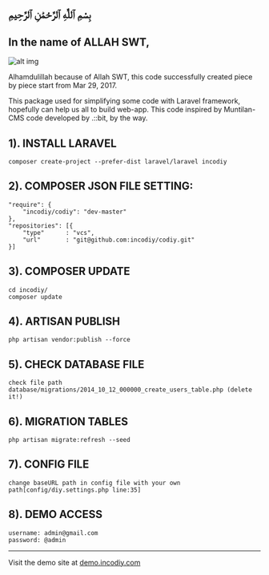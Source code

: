 بِسْمِ ٱللَّٰهِ ٱلرَّحْمَٰنِ ٱلرَّحِيمِ
-----------------------------

In the name of ALLAH SWT,
-----------------------------

![alt img](https://avatars.githubusercontent.com/u/86165096?s=256&v=4)

Alhamdulillah because of Allah SWT, this code successfully created piece by piece start from Mar 29, 2017.

This package used for simplifying some code with Laravel framework, hopefully can help us all to build web-app. This code inspired by Muntilan-CMS code developed by .::bit, by the way.


1). INSTALL LARAVEL
--------------------------------------------------------------------------------
	composer create-project --prefer-dist laravel/laravel incodiy


2). COMPOSER JSON FILE SETTING:
--------------------------------------------------------------------------------
    "require": {
        "incodiy/codiy": "dev-master"
    },
    "repositories": [{
    	"type"      : "vcs",
    	"url"       : "git@github.com:incodiy/codiy.git"
    }]

3). COMPOSER UPDATE
--------------------------------------------------------------------------------
	cd incodiy/
	composer update


4). ARTISAN PUBLISH
--------------------------------------------------------------------------------
	php artisan vendor:publish --force


5). CHECK DATABASE FILE
--------------------------------------------------------------------------------
	check file path database/migrations/2014_10_12_000000_create_users_table.php (delete it!)


6). MIGRATION TABLES
--------------------------------------------------------------------------------

	php artisan migrate:refresh --seed


7). CONFIG FILE
--------------------------------------------------------------------------------
	change baseURL path in config file with your own path[config/diy.settings.php line:35]


8). DEMO ACCESS
--------------------------------------------------------------------------------
	username: admin@gmail.com
	password: @admin
	
--------------------------------------------------------------------------------
Visit the demo site at [demo.incodiy.com](https://demo.incodiy.com/login)
